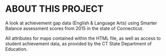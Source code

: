 ABOUT THIS PROJECT
========

A look at achievement gap data (English & Language Arts) using Smarter Balance assessment scores from 2015 in the state of Connecticut. 

All attributes for maps contained within the HTML file, as well as access to student achievement data, as provided by the CT State Department of Education.
